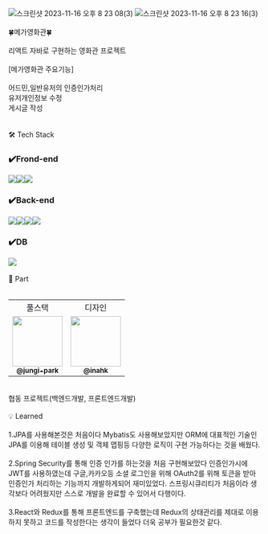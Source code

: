 
![스크린샷 2023-11-16 오후 8 23 08(3)](https://github.com/jungi-park/react-java/assets/135617410/e3fb8d8b-89d9-4c3b-b216-9af909b9793d)
![스크린샷 2023-11-16 오후 8 23 16(3)](https://github.com/jungi-park/react-java/assets/135617410/4bc2ad6e-3098-40ab-91fa-57fccc2f505c)
<br/> 
<br/> 🍀메가영화관🍀 <br/> 
<br/> 리액트 자바로 구현하는 영화관 프로젝트
<br/> 
<br/> [메가영화관 주요기능]<br/> 
<br/> 
어드민,일반유저의 인증인가처리<br/> 
유저개인정보 수정<br/> 
게시글 작성<br/> 
<br/> 
<br/> 🛠️ Tech Stack <br/>
### ✔️Frond-end
<img src="https://img.shields.io/badge/TypeScript-61DAFB?style=for-the-badge&logo=TypeScript&logoColor=black"><img src="https://img.shields.io/badge/React-61DAFB?style=for-the-badge&logo=React&logoColor=black"><img src="https://img.shields.io/badge/Redux-764ABC?style=for-the-badge&logo=Redux&logoColor=purple">
### ✔️Back-end
<img src="https://img.shields.io/badge/Java-6DB33F?style=for-the-badge&logo=Java&logoColor=yellow"><img src="https://img.shields.io/badge/Springsecurity-6DB33F?style=for-the-badge&logo=Springsecurity&logoColor=green"><img src="https://img.shields.io/badge/Spring Boot-6DB33F?style=for-the-badge&logo=Spring Boot&logoColor=yellow"><img src="https://img.shields.io/badge/JPA-6DB33F?style=for-the-badge&logo=JPA&logoColor=yellow">
### ✔️DB
<img src="https://img.shields.io/badge/Mysql-6DB33F?style=for-the-badge&logo=Mysql&logoColor=black">
<br/>
<br/> 📌 Part <br/>
<br/>
<table>
  <tbody>
    <tr>
      <td align="center">풀스택</td>
      <td align="center">디자인</td>
    </tr>
    <tr>
      <td align="center"><a href="https://github.com/jungi-park"><img src="https://avatars.githubusercontent.com/u/135617410?s=400&v=4" width="100px;" alt=""/><br /><sub><b>@jungi-park </b></sub></a><br /></td>
      <td align="center"><a href="https://github.com/inahk"><img src="https://avatars.githubusercontent.com/u/68561098?v=4" width="100px;" alt=""/><br /><sub><b>@inahk </b></sub></a><br /></td>
     <tr/>
  </tbody>
</table>
<br/> 협동 프로젝트(백엔드개발, 프론트엔드개발) <br/>
<br/> 💡 Learned <br/>
<br/> 1.JPA를 사용해본것은 처음이다 Mybatis도 사용해보았지만 ORM에 대표적인 기술인 JPA를 이용해 테이블 생성 및 객체 맵핑등 다양한 로직이 구현 가능하다는 것을 배웠다. <br/>
<br/> 2.Spring Security를 통해 인증 인가를 하는것을 처음 구현해보았다 인증인가시에 JWT를 사용하였는데 구글,카카오등 소셜 로그인을 위해 OAuth2를 위해 토큰을 받아 인증인가 처리하는 기능까지 개발하게되어 재미있었다. 스프링시큐리티가 처음이라 생각보다 어려웠지만 스스로 개발을 완료할 수 있어서 다행이다. <br/>
<br/> 3.React와 Redux를 통해 프론트엔드를 구축했는데 Redux의 상태관리를 제대로 이용하지 못하고 코드를 작성한다는 생각이 들었다 더욱 공부가 필요한것 같다. <br/>
